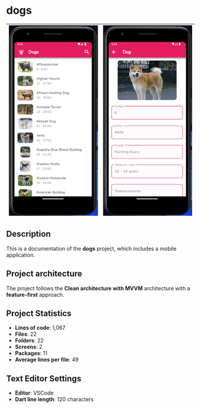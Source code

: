 # dogs

| ![Home Screen](https://raw.githubusercontent.com/gheysiell/images/main/dogs_screen.png) | ![Details Screen](https://raw.githubusercontent.com/gheysiell/images/main/dogs_details_screen.png) |
|:---:|:---:|

## Description

This is a documentation of the **dogs** project, which includes a mobile application.

## Project architecture

The project follows the **Clean architecture with MVVM** architecture with a **feature-first** approach.

## Project Statistics

- **Lines of code**: 1,067
- **Files**: 22
- **Folders**: 22
- **Screens**: 2
- **Packages**: 11
- **Average lines per file**: 49

## Text Editor Settings

- **Editor**: VSCode
- **Dart line length**: 120 characters
